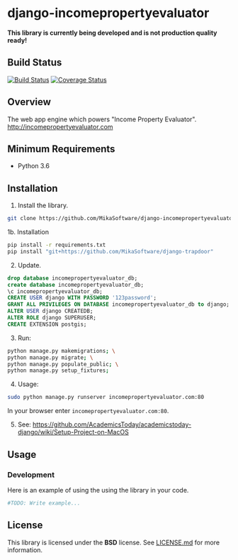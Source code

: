 # django-incomepropertyevaluator
**This library is currently being developed and is not production quality ready!**

## Build Status
[![Build Status](https://travis-ci.org/MikaSoftware/django-incomepropertyevaluator.svg?branch=master)](https://travis-ci.org/MikaSoftware/django-incomepropertyevaluator)
[![Coverage Status](https://coveralls.io/repos/github/MikaSoftware/django-incomepropertyevaluator/badge.svg?branch=master)](https://coveralls.io/github/MikaSoftware/django-incomepropertyevaluator?branch=master)

## Overview
The web app engine which powers "Income Property Evaluator". http://incomepropertyevaluator.com

## Minimum Requirements
* Python 3.6

## Installation
1. Install the library.

  ```bash
  git clone https://github.com/MikaSoftware/django-incomepropertyevaluator.git
  ```

1b. Installation

  ```bash
  pip install -r requirements.txt
  pip install "git+https://github.com/MikaSoftware/django-trapdoor"
  ```

2. Update.

  ```sql
  drop database incomepropertyevaluator_db;
  create database incomepropertyevaluator_db;
  \c incomepropertyevaluator_db;
  CREATE USER django WITH PASSWORD '123password';
  GRANT ALL PRIVILEGES ON DATABASE incomepropertyevaluator_db to django;
  ALTER USER django CREATEDB;
  ALTER ROLE django SUPERUSER;
  CREATE EXTENSION postgis;
  ```

3. Run:

  ```bash
  python manage.py makemigrations; \
  python manage.py migrate; \
  python manage.py populate_public; \
  python manage.py setup_fixtures;
  ```

4. Usage:

  ```bash
  sudo python manage.py runserver incomepropertyevaluator.com:80
  ```

In your browser enter ``incomepropertyevaluator.com:80``.

 5. See: https://github.com/AcademicsToday/academicstoday-django/wiki/Setup-Project-on-MacOS


## Usage
### Development
Here is an example of using the using the library in your code.

  ```python
  #TODO: Write example...
  ```

## License
This library is licensed under the **BSD** license. See [LICENSE.md](LICENSE.md) for more information.
